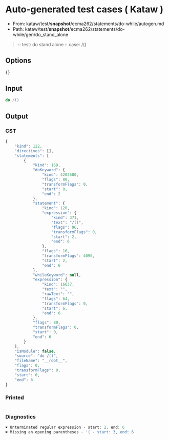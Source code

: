 # Auto-generated test cases ( Kataw )
- From: kataw/test/__snapshot__/ecma262/statements/do-while/autogen.md
- Path: kataw/test/__snapshot__/ecma262/statements/do-while/gen/do_stand_alone
> :: test: do stand alone
> :: case: /()
## Options

`````js
{}
`````
## Input

`````js
do /()
`````
## Output

### CST

```javascript
{
    "kind": 122,
    "directives": [],
    "statements": [
        {
            "kind": 169,
            "doKeyword": {
                "kind": 4202580,
                "flags": 80,
                "transformFlags": 0,
                "start": 0,
                "end": 2
            },
            "statement": {
                "kind": 120,
                "expression": {
                    "kind": 371,
                    "text": "/()",
                    "flags": 96,
                    "transformFlags": 0,
                    "start": 2,
                    "end": 6
                },
                "flags": 16,
                "transformFlags": 4096,
                "start": 2,
                "end": 6
            },
            "whileKeyword": null,
            "expression": {
                "kind": 16637,
                "text": "",
                "rawText": "",
                "flags": 64,
                "transformFlags": 0,
                "start": 6,
                "end": 6
            },
            "flags": 80,
            "transformFlags": 0,
            "start": 0,
            "end": 6
        }
    ],
    "isModule": false,
    "source": "do /()",
    "fileName": "__root__",
    "flags": 0,
    "transformFlags": 0,
    "start": 0,
    "end": 6
}
```

### Printed

```javascript

```

### Diagnostics

```javascript
✖ Unterminated regular expression - start: 2, end: 6
✖ Missing an opening parentheses - '( - start: 3, end: 6

```

